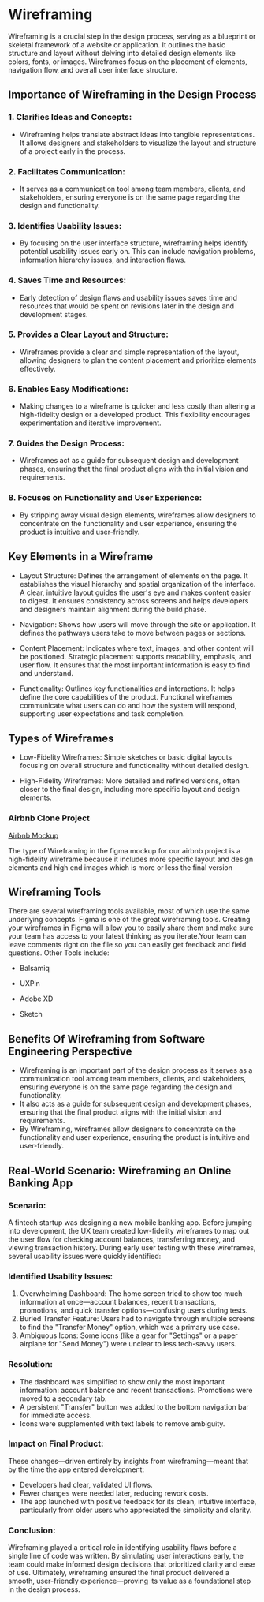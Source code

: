 # Wireframing

Wireframing is a crucial step in the design process, serving as a blueprint or skeletal framework of a website or application. It outlines the basic structure and layout without delving into detailed design elements like colors, fonts, or images. Wireframes focus on the placement of elements, navigation flow, and overall user interface structure.

## Importance of Wireframing in the Design Process
### 1. Clarifies Ideas and Concepts:
- Wireframing helps translate abstract ideas into tangible representations. It allows designers and stakeholders to visualize the layout and structure of a project early in the process.

### 2. Facilitates Communication:
- It serves as a communication tool among team members, clients, and stakeholders, ensuring everyone is on the same page regarding the design and functionality.

### 3. Identifies Usability Issues:
- By focusing on the user interface structure, wireframing helps identify potential usability issues early on. This can include navigation problems, information hierarchy issues, and interaction flaws.

### 4. Saves Time and Resources:
- Early detection of design flaws and usability issues saves time and resources that would be spent on revisions later in the design and development stages.

### 5. Provides a Clear Layout and Structure:
- Wireframes provide a clear and simple representation of the layout, allowing designers to plan the content placement and prioritize elements effectively.

### 6. Enables Easy Modifications:
- Making changes to a wireframe is quicker and less costly than altering a high-fidelity design or a developed product. This flexibility encourages experimentation and iterative improvement.

### 7. Guides the Design Process:
- Wireframes act as a guide for subsequent design and development phases, ensuring that the final product aligns with the initial vision and requirements.

### 8. Focuses on Functionality and User Experience:
- By stripping away visual design elements, wireframes allow designers to concentrate on the functionality and user experience, ensuring the product is intuitive and user-friendly.


## Key Elements in a Wireframe
- Layout Structure: Defines the arrangement of elements on the page. It establishes the visual hierarchy and spatial organization of the interface. A clear, intuitive layout guides the user's eye and makes content easier to digest. It ensures consistency across screens and helps developers and designers maintain alignment during the build phase.
  
- Navigation: Shows how users will move through the site or application. It defines the pathways users take to move between pages or sections.
  
- Content Placement: Indicates where text, images, and other content will be positioned. Strategic placement supports readability, emphasis, and user flow. It ensures that the most important information is easy to find and understand.
  
- Functionality: Outlines key functionalities and interactions. It helps define the core capabilities of the product. Functional wireframes communicate what users can do and how the system will respond, supporting user expectations and task completion.

 ## Types of Wireframes
- Low-Fidelity Wireframes: Simple sketches or basic digital layouts focusing on overall structure and functionality without detailed design.
  
- High-Fidelity Wireframes: More detailed and refined versions, often closer to the final design, including more specific layout and design elements.

### Airbnb Clone Project
[Airbnb Mockup](https://www.figma.com/design/E2BRqdPcKkrnX6hLGPto8Z/Project-Airbnb?node-id=1-2&p=f&t=eP4jiQLHvCKKkUHV-0)

The type of Wireframing in the figma mockup for our airbnb project is a high-fidelity wireframe because it includes more specific layout and design elements and high end images which is more or less the final version


## Wireframing Tools
There are several wireframing tools available, most of which use the same underlying concepts. Figma is one of the great wireframing tools.
Creating your wireframes in Figma will allow you to easily share them and make sure your team has access to your latest thinking as you iterate.Your team can leave comments right on the file so you can easily get feedback and field questions. Other Tools include:
- Balsamiq

- UXPin
 
- Adobe XD

- Sketch


## Benefits Of Wireframing from Software Engineering Perspective
- Wireframing is an important part of the design process as it serves as a communication tool among team members, clients, and stakeholders, ensuring everyone is on the same page regarding the design and functionality.
- It also acts as a guide for subsequent design and development phases, ensuring that the final product aligns with the initial vision and requirements.
- By Wireframing, wireframes allow designers to concentrate on the functionality and user experience, ensuring the product is intuitive and user-friendly.

## Real-World Scenario: Wireframing an Online Banking App

### Scenario:

A fintech startup was designing a new mobile banking app. Before jumping into development, the UX team created low-fidelity wireframes to map out the user flow for checking account balances, transferring money, and viewing transaction history. During early user testing with these wireframes, several usability issues were quickly identified:

### Identified Usability Issues:

1. Overwhelming Dashboard: The home screen tried to show too much information at once—account balances, recent transactions, promotions, and quick transfer options—confusing users during tests.
2. Buried Transfer Feature: Users had to navigate through multiple screens to find the "Transfer Money" option, which was a primary use case.
3. Ambiguous Icons: Some icons (like a gear for "Settings" or a paper airplane for "Send Money") were unclear to less tech-savvy users.

### Resolution:
* The dashboard was simplified to show only the most important information: account balance and recent transactions. Promotions were moved to a secondary tab.
* A persistent "Transfer" button was added to the bottom navigation bar for immediate access.
* Icons were supplemented with text labels to remove ambiguity.

### Impact on Final Product:

These changes—driven entirely by insights from wireframing—meant that by the time the app entered development:
* Developers had clear, validated UI flows.
* Fewer changes were needed later, reducing rework costs.
* The app launched with positive feedback for its clean, intuitive interface, particularly from older users who appreciated the simplicity and clarity.

### Conclusion:
Wireframing played a critical role in identifying usability flaws before a single line of code was written. By simulating user interactions early, the team could make informed design decisions that prioritized clarity and ease of use. Ultimately, wireframing ensured the final product delivered a smooth, user-friendly experience—proving its value as a foundational step in the design process.
